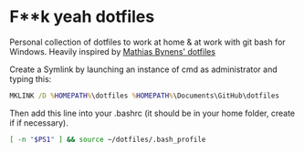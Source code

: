 F**k yeah dotfiles
==================

Personal collection of dotfiles to work at home & at work with git bash for Windows.
Heavily inspired by [Mathias Bynens' dotfiles](https://github.com/mathiasbynens/dotfiles)

Create a Symlink by launching an instance of cmd as administrator and typing this:
```cmd
MKLINK /D %HOMEPATH%\dotfiles %HOMEPATH%\Documents\GitHub\dotfiles
```

Then add this line into your .bashrc (it should be in your home folder, create if if necessary).
```bash
[ -n "$PS1" ] && source ~/dotfiles/.bash_profile
```
